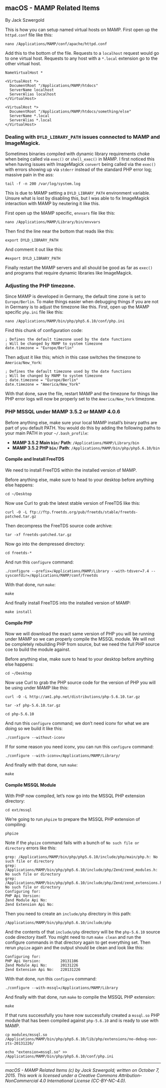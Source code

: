 ## macOS - MAMP Related Items

By Jack Szwergold

This is how you can setup named virtual hosts on MAMP. First open up the `httpd.conf` file like this:

    nano /Applications/MAMP/conf/apache/httpd.conf

Add this to the bottom of the file. Requests to a `localhost` request would go to one virtual host. Requests to any host with a `*.local` extension go to the other virtual host.

	NameVirtualHost *
	
	<VirtualHost *>
	  DocumentRoot "/Applications/MAMP/htdocs"
	  ServerName localhost
	  ServerAlias localhost
	</VirtualHost>
	
	<VirtualHost *>
	  DocumentRoot "/Applications/MAMP/htdocs/something/else"
	  ServerName *.local
	  ServerAlias *.local
	</VirtualHost>

### Dealing with `DYLD_LIBRARY_PATH` issues connected to MAMP and ImageMagick.

Sometimes binaries compiled with dynamic library requirements choke when being called via `exec()` or `shell_exec()` in MAMP. I first noticed this when having issues with ImageMagick `convert` being called via the `exec()` with errors showing up via `stderr` instead of the standard PHP error log; massive pain in the ass:

    tail -f -n 200 /var/log/system.log

This is due to MAMP setting a `DYLD_LIBRARY_PATH` environment variable. Unsure what is lost by disabling this, but I was able to fix ImageMagick interaction with MAMP by neutering it like this.

First open up the MAMP specific, `envvars` file like this:

    nano /Applications/MAMP/Library/bin/envvars

Then find the line near the bottom that reads like this:

    export DYLD_LIBRARY_PATH

And comment it out like this:

    #export DYLD_LIBRARY_PATH

Finally restart the MAMP servers and all should be good as far as `exec()` and programs that require dynamic libraries like ImageMagick.

### Adjusting the PHP timezone.

Since MAMP is developed in Germany, the default time zone is set to `Europe/Berlin`. To make things easier when debugging things if you are not in Germany is to adjust the timezone like this. First, open up the MAMP specific `php.ini` file like this:

    nano /Applications/MAMP/bin/php/php5.6.10/conf/php.ini

Find this chunk of configuration code:

	; Defines the default timezone used by the date functions
	; Will be changed by MAMP to system timezone
	date.timezone = "Europe/Berlin"

Then adjust it like this; which in this case switches the timezone to `America/New_York`:

	; Defines the default timezone used by the date functions
	; Will be changed by MAMP to system timezone
	; date.timezone = "Europe/Berlin"
	date.timezone = "America/New_York"

With that done, save the file, restart MAMP and the timezone for things like PHP error logs will now be properly set to the `America/New_York` timezone.

### PHP MSSQL under MAMP 3.5.2 or MAMP 4.0.6

Before anything else, make sure your local MAMP install’s binary paths are part of you default PATH. You would do this by adding the following paths to your main PATH in your `~/.bash_profile`:

* **MAMP 3.5.2 Main `bin/` Path**: `/Applications/MAMP/Library/bin`
* **MAMP 3.5.2 PHP `bin/` Path**: `/Applications/MAMP/bin/php/php5.6.10/bin`

#### Compile and Install FreeTDS

We need to install FreeTDS within the installed version of MAMP.

Before anything else, make sure to head to your desktop before anything else happens:

	cd ~/Desktop

Now use Curl to grab the latest stable version of FreeTDS like this:

	curl -O -L ftp://ftp.freetds.org/pub/freetds/stable/freetds-patched.tar.gz

Then decompress the FreeTDS source code archive:

	tar -xf freetds-patched.tar.gz

Now go into the dempressed directory:

	cd freetds-*

And run this `configure` command:

	./configure --prefix=/Applications/MAMP/Library --with-tdsver=7.4 --sysconfdir=/Applications/MAMP/conf/freetds

With that done, run `make`:

	make

And finally install FreeTDS into the installed version of MAMP:

	make install

#### Compile PHP

Now we will download the exact same version of PHP you will be running under MAMP so we can properly compile the MSSQL module. We will not be completely rebuilding PHP from source, but we need the full PHP source coe to build the module against.

Before anything else, make sure to head to your desktop before anything else happens:

	cd ~/Desktop

Now use Curl to grab the PHP source code for the version of PHP you will be using under MAMP like this:

	curl -O -L http://am1.php.net/distributions/php-5.6.10.tar.gz

	tar -xf php-5.6.10.tar.gz

	cd php-5.6.10

And run this `configure` command; we don’t need iconv for what we are doing so we build it like this:

	./configure --without-iconv

If for some reason you need iconv, you can run this `configure` command:

	./configure --with-iconv=/Applications/MAMP/Library/

And finally with that done, run `make`:

	make

#### Compile MSSQL Module

With PHP now compiled, let’s now go into the MSSQL PHP extension directory:

	cd ext/mssql

We’re going to run `phpize` to prepare the MSSQL PHP extension of compiling:

	phpize

Note if the `phpize` command fails with a bunch of `No such file or directory` errors like this:

	grep: /Applications/MAMP/bin/php/php5.6.10/include/php/main/php.h: No such file or directory
	grep: /Applications/MAMP/bin/php/php5.6.10/include/php/Zend/zend_modules.h: No such file or directory
	grep: /Applications/MAMP/bin/php/php5.6.10/include/php/Zend/zend_extensions.h: No such file or directory
	Configuring for:
	PHP Api Version:        
	Zend Module Api No:     
	Zend Extension Api No:  

Then you need to create an `include/php` directory in this path:

	/Applications/MAMP/bin/php/php5.6.10/include/php

And the contents of that `include/php` directory will be the `php-5.6.10` source code directory itself. You might need to run `make clean` and run the configure commands in that directory again to get everything set. Then rerun `phpize` again and the output should be clean and look like this:

	Configuring for:
	PHP Api Version:         20131106
	Zend Module Api No:      20131226
	Zend Extension Api No:   220131226

With that done, run this `configure` command:

	./configure --with-mssql=/Applications/MAMP/Library

And finally with that done, run `make` to compile the MSSQL PHP extension:

	make

If that runs successfully you have now successfully created a `mssql.so` PHP module that has been compiled against `php-5.6.10` and is ready to use with MAMP.

	cp modules/mssql.so /Applications/MAMP/bin/php/php5.6.10/lib/php/extensions/no-debug-non-zts-20131226/

	echo "extension=mssql.so" >> /Applications/MAMP/bin/php/php5.6.10/conf/php.ini

***

*macOS - MAMP Related Items (c) by Jack Szwergold; written on October 7, 2015. This work is licensed under a Creative Commons Attribution-NonCommercial 4.0 International License (CC-BY-NC-4.0).*